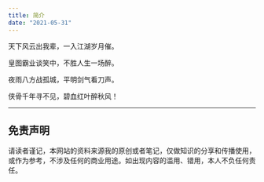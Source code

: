 ```yaml
---
title: 简介
date: "2021-05-31"
---
```


天下风云出我辈，一入江湖岁月催。

皇图霸业谈笑中，不胜人生一场醉。

夜雨八方战孤城，平明剑气看刀声。

侠骨千年寻不见，碧血红叶醉秋风！

---

## 免责声明
请读者谨记，本网站的资料来源我的原创或者笔记，仅做知识的分享和传播使用，或作为参考，不涉及任何的商业用途。如出现内容的滥用、错用，本人不负任何责任。

